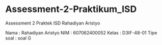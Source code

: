 # Assessment-2-Praktikum_ISD
Assessment 2 Praktek ISD Rahadiyan Aristyo

Nama : Rahadiyan Aristyo
NIM : 607062400052
Kelas : D3IF-48-01
Tipe soal : soal G
